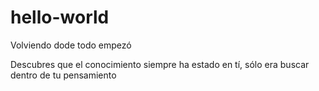 # hello-world
Volviendo dode todo empezó

Descubres que el conocimiento siempre ha estado en tí, sólo era buscar dentro de tu pensamiento
